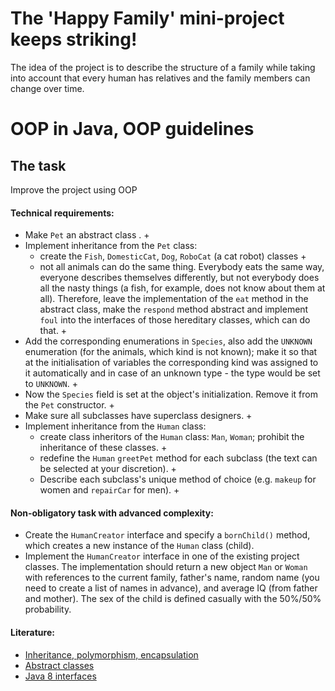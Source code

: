 # The 'Happy Family' mini-project keeps striking!

The idea of the project is to describe the structure of a family while taking into account that every human has
relatives and the family members can change over time.

# OOP in Java, OOP guidelines

## The task

Improve the project using OOP

#### Technical requirements:

- Make  `Pet` an abstract class . +
- Implement inheritance from the `Pet` class:
    - create the `Fish`, `DomesticCat`, `Dog`, `RoboCat` (a cat robot) classes +
    - not all animals can do the same thing. Everybody eats the same way, everyone describes themselves differently, but
      not everybody does all the nasty things (a fish, for example, does not know about them at all). Therefore, leave
      the implementation of the `eat`  method in the abstract class, make the `respond` method abstract and
      implement `foul` into the interfaces of those hereditary classes, which can do that. +
- Add the corresponding enumerations in `Species`, also add the  `UNKNOWN` enumeration (for the animals, which kind is
  not known); make it so that at the initialisation of variables the corresponding kind was assigned to it automatically
  and in case of an unknown type - the type would be set to `UNKNOWN`. +
- Now the `Species` field is set at the object's initialization. Remove it from the `Pet` constructor. +
- Make sure all subclasses have superclass designers. +
- Implement inheritance from the `Human` class:
    - create class inheritors of the `Human` class: `Man`, `Woman`; prohibit the inheritance of these classes. +
    - redefine the `Human`  `greetPet` method for each subclass (the text can be selected at your discretion). +
    - Describe each subclass's unique method of choice (e.g. `makeup` for women and `repairCar` for men). +

#### Non-obligatory task with advanced complexity:

- Create the `HumanCreator` interface and specify a `bornChild()` method, which creates a new instance of the `Human`
  class (child).
- Implement the `HumanCreator` interface in one of the existing project classes. The implementation should return a new
  object `Man` or `Woman` with references to the current family, father's name, random name (you need to create a list
  of names in advance), and average IQ (from father and mother). The sex of the child is defined casually with the
  50%/50% probability.

#### Literature:

- [Inheritance, polymorphism, encapsulation](https://www.quora.com/What-is-the-difference-between-inheritance-encapsulation-and-polymorphism)
- [Abstract classes](https://idratherbewriting.com/java-abstract-methods/)
- [Java 8 interfaces](https://beginnersbook.com/2017/10/java-8-interface-changes-default-method-and-static-method/)
